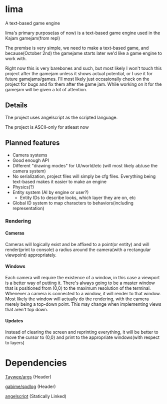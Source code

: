 # lima
A text-based game engine

lima's primary purpose(as of now) is a text-based game engine used in the Kajam gamejam(from repl)

The premise is very simple, we need to make a text-based game, and because(October 2nd) the gamejame starts later we'd like a game engine to work with. 

Right now this is very barebones and such, but most likely I won't touch this project after the gamejam unless it shows actual potential, or I use it for future gamejams/games.
I'll most likely just occasionally check on the project for bugs and fix them after the game jam. While working on it for the gamejam will be given a lot of attention. 

## Details

The project uses angelscript as the scripted language.

The project is ASCII-only for atleast now


## Planned features

* Camera systems
* Good enough API
* Different "drawing modes" for UI/world/etc (will most likely ab/use the camera system)
* No serialization,  project files will simply be cfg files. Everything being text-based makes it easier to make an engine
* Physics(?)
* Entity system (AI by engine or user?)
    * Entity IDs to describe looks, which layer they are on, etc
* Global ID system to map characters to behaviors(including representation)
### Rendering
#### Cameras
Cameras will logically exist and be affixed to a point(or entity) and will render(print to console) a radius around the camera(with a rectangular viewpoint) appropriately.
#### Windows
Each camera will require the existence of a window, in this case a viewport is a better way of putting it. There's always going to be a master window that is positioned from (0,0) to the maximum resolution of the terminal. Whenever a camera is connected to a window, it will render to that window. Most likely the window will actually do the rendering, with the camera merely being a top-down point. This may change when implementing views that aren't top down.
#### Updates
Instead of clearing the screen and reprinting everything, it will be better to move the cursor to (0,0) and print to the appropriate windows(with respect to layers) 
# Dependencies

[Taywee/args](https://github.com/Taywee/args) (Header)

[gabime/spdlog](https://github.com/gabime/spdlog) (Header)

[angelscript](https://www.angelcode.com/angelscript/) (Statically Linked)


